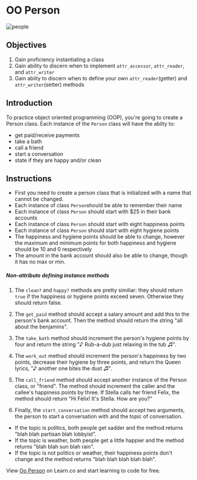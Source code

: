 # OO Person

![people](https://s3-us-west-2.amazonaws.com/web-dev-readme-photos/oo-labs/people.jpg)

## Objectives

1. Gain proficiency instantiating a class
2. Gain ability to discern when to implement `attr_accessor`, `attr_reader`, and `attr_writer`
3. Gain abiity to discern when to define your own `attr_reader`(getter) and `attr_writer`(setter) methods

## Introduction

To practice object oriented programming (OOP), you're going to create a Person class. Each instance of the `Person` class will have the ablity to:

- get paid/receive payments
- take a bath
- call a friend
- start a conversation
- state if they are happy and/or clean

## Instructions

- First you need to create a person class that is initialized with a name that cannot be changed.
- Each instance of class `Person`should be able to remember their name
- Each instance of class `Person` should start with \$25 in their bank accounts
- Each instance of class `Person` should start with eight happiness points
- Each instance of class `Person` should start with eight hygiene points
- The happiness and hygiene points should be able to change, however the maximum and minimum points for both happiness and hygiene should be 10 and 0 respectively
- The amount in the bank account should also be able to change, though it has no max or min.

##### Non-attribute defining instance methods

1. The `clean?` and `happy?` methods are pretty similiar: they should return `true` if the happiness or hygiene points exceed seven. Otherwise they should return false.

2. The `get_paid` method should accept a salary amount and add this to the person's bank account. Then the method should return the string "all about the benjamins".

3. The `take_bath` method should increment the person's hygiene points by four and return the string "♪ Rub-a-dub just relaxing in the tub ♫".

4. The `work_out` method should increment the person's happiness by two points, decrease their hygiene by three points, and return the Queen lyrics, "♪ another one bites the dust ♫".

5. The `call_friend` method should accept another instance of the Person class, or "friend". The method should increment the caller and the callee's happiness points by three. If Stella calls her friend Felix, the method should return "Hi Felix! It's Stella. How are you?"

6. Finally, the `start_conversation` method should accept two arguments, the person to start a conversation with and the topic of conversation.

- If the topic is politics, both people get sadder and the method returns "blah blah partisan blah lobbyist".
- If the topic is weather, both people get a little happier and the method returns "blah blah sun blah rain".
- If the topic is not politics or weather, their happiness points don't change and the method returns "blah blah blah blah blah".

<p class='util--hide'>View <a href='https://learn.co/lessons/oo-person'>Oo Person</a> on Learn.co and start learning to code for free.</p>
